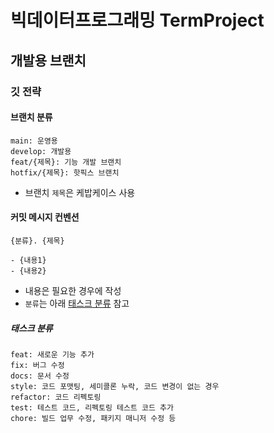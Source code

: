 # 빅데이터프로그래밍 TermProject
## 개발용 브랜치
### 깃 전략
#### 브랜치 분류
```
main: 운영용
develop: 개발용
feat/{제목}: 기능 개발 브랜치
hotfix/{제목}: 핫픽스 브랜치
```
- 브랜치 `제목`은 케밥케이스 사용

#### 커밋 메시지 컨벤션
```
{분류}. {제목}

- {내용1}
- {내용2}
```
- 내용은 필요한 경우에 작성
- `분류`는 아래 [태스크 분류](#태스크-분류) 참고

##### 태스크 분류
```
feat: 새로운 기능 추가
fix: 버그 수정
docs: 문서 수정
style: 코드 포맷팅, 세미콜론 누락, 코드 변경이 없는 경우
refactor: 코드 리펙토링
test: 테스트 코드, 리펙토링 테스트 코드 추가
chore: 빌드 업무 수정, 패키지 매니저 수정 등
```